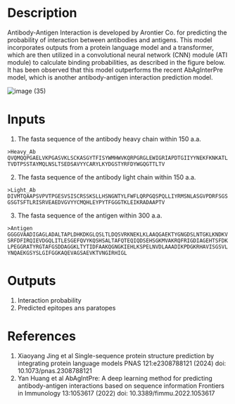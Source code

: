 # Description 

Antibody-Antigen Interaction is developed by Arontier Co. for predicting the probability of interaction between antibodies and antigens. This model incorporates outputs from a protein language model and a transformer, which are then utilized in a convolutional neural network (CNN) module (ATI module) to calculate binding probabilities, as described in the figure below. It has been observed that this model outperforms the recent AbAgInterPre model, which is another antibody-antigen interaction prediction model.

![image (35)](https://github.com/arontier/ad3-tutorials/assets/121647082/71f943c2-be1a-414f-9fee-820e5d0409f4)

# Inputs

1. The fasta sequence of the antibody heavy chain within 150 a.a.

```fasta
>Heavy_Ab
QVQMQQPGAELVKPGASVKLSCKASGYTFISYWMHWVKQRPGRGLEWIGRIAPDTGIIYYNEKFKNKATL
TVDTPSSTAYMQLNSLTSEDSAVYYCARYLKYDGSTYRFDYWGQGTTLTV
```

2. The fasta sequence of the antibody light chain within 150 a.a.

```fasta
>Light_Ab
DIVMTQAAPSVPVTPGESVSISCRSSKSLLHSNGNTYLFWFLQRPGQSPQLLIYRMSNLASGVPDRFSGS
GSGTSFTLRISRVEAEDVGVYYCMQHLEYPYTFGGGTKLEIKRADAAPTV
```

3. The fasta sequence of the antigen  within 300 a.a.

```fasta
>Antigen
GGGGVAADIGAGLADALTAPLDHKDKGLQSLTLDQSVRKNEKLKLAAQGAEKTYGNGDSLNTGKLKNDKV
SRFDFIRQIEVDGQLITLESGEFQVYKQSHSALTAFQTEQIQDSEHSGKMVAKRQFRIGDIAGEHTSFDK
LPEGGRATYRGTAFGSDDAGGKLTYTIDFAAKQGNGKIEHLKSPELNVDLAAADIKPDGKRHAVISGSVL
YNQAEKGSYSLGIFGGKAQEVAGSAEVKTVNGIRHIGL
```

# Outputs

1. Interaction probability
2. Predicted epitopes ans paratopes

# References

1. Xiaoyang Jing et al Single-sequence protein structure prediction by integrating protein language models PNAS 121:e2308788121 (2024) doi: 10.1073/pnas.2308788121
2. Yan Huang et al AbAgIntPre: A deep learning method for predicting antibody-antigen interactions based on sequence information Frontiers in Immunology 13:1053617 (2022) doi: 10.3389/fimmu.2022.1053617
